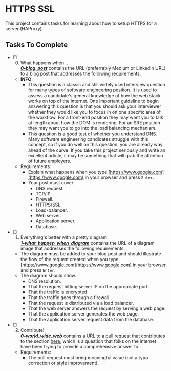# HTTPS SSL

This project contains tasks for learning about how to setup HTTPS for a server (HAProxy).

## Tasks To Complete

+ [ ] 0. What happens when...<br/>_**[0-blog_post](0-blog_post)**_ contains the URL (preferrably Medium or LinkedIn URL) to a blog post that addresses the following requirements.
  + **INFO**:
    + This question is a classic and still widely used interview question for many types of software engineering position. It is used to assess a candidate's general knowledge of how the web stack works on top of the internet. One important guideline to begin answering this question is that you should ask your interviewer whether they would like you to focus in on one specific area of the workflow. For a front-end position they may want you to talk at length about how the DOM is rendering. For an SRE position they may want you to go into the load balancing mechanism.
    + This question is a good test of whether you understand DNS. Many software engineering candidates struggle with this concept, so if you do well on this question, you are already way ahead of the curve. If you take this project seriously and write an excellent article, it may be something that will grab the attention of future employers.
  + Requirements:
    + Explain what happens when you type [https://www.google.com](https://www.google.com) in your browser and press `Enter`.
    + Your post must cover:
      + DNS request.
      + TCP/IP.
      + Firewall.
      + HTTPS/SSL.
      + Load-balancer.
      + Web server.
      + Application server.
      + Database.

+ [ ] 1. Everything's better with a pretty diagram<br/>_**[1-what_happen_when_diagram](1-what_happen_when_diagram)**_ contains the URL of a diagram image that addresses the following requirements.
  + The diagram must be added to your blog post and should illustrate the flow of the request created when you type [https://www.google.com](https://www.google.com) in your browser and press `Enter`.
  + The diagram should show:
    + DNS resolution.
    + That the request hitting server IP on the appropriate port.
    + That the traffic is encrypted.
    + That the traffic goes through a firewall.
    + That the request is distributed via a load balancer.
    + That the web server answers the request by serving a web page.
    + That the application server generates the web page.
    + That the application server request data from the database.

+ [ ] 2. Contribute!<br/>_**[0-world_wide_web](0-world_wide_web)**_ contains a URL to a pull request that contributes to the section [here](https://github.com/alex/what-happens-when#the-g-key-is-pressed), which is a question that folks on the internet have been trying to provide a comprehensive answer to.
  + Requirements:
    + The pull request must bring meaningful value (not a typo correction or style improvement).

